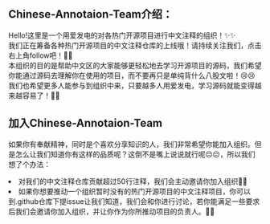 ## Chinese-Annotaion-Team介绍：
Hello!这里是一个用爱发电的对各热门开源项目进行中文注释的组织！✨✨<br>
我们正在筹备各种热门开源项目的中文注释仓库的上线哦！请持续关注我们，点击右上角follow吧！🎉🎉<br>
本组织的目的是帮助中文区的大家能够更轻松地去学习开源项目的源码，我们希望你能通过源码去理解你在使用的项目，而不要再只是单纯背什么八股文啦！😢😢<br>
我们也希望更多人能参与到组织中来，只要越多人用爱发电，学习源码就能变得越来越容易了！🎇🎇

## 加入Chinese-Annotaion-Team
如果你有奉献精神，同时是个喜欢分享知识的人，我们非常希望你能加入组织。但是怎么让我们知道你有这样的品质呢？这倒不是嘴上说说就行呢😔😔，所以我们想了个办法：
<li>对我们的中文注释仓库贡献超过50行注释，我们会主动邀请你加入组织🍭🍭
<li>如果你想要推动一个组织暂时没有的热门开源项目的中文注释项目，你可以到.github仓库下提issue让我们知道，我们会和你进行讨论，若你能满足一些要求后我们会邀请你加入组织，并让你作为你所推动项目的负责人。🍡🍡

